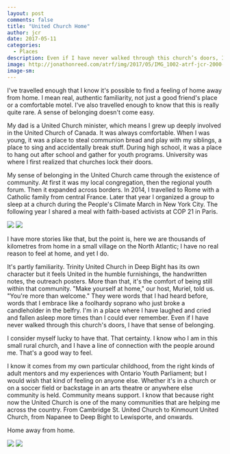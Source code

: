 ```yaml
---
layout: post
comments: false
title: "United Church Home"
author: jcr
date: 2017-05-11
categories:
  - Places
description: Even if I have never walked through this church’s doors, I have that sense of belonging.
image: http://jonathonreed.com/atrf/img/2017/05/IMG_1002-atrf-jcr-2000-web.jpg
image-sm:
---
```


I've travelled enough that I know it's possible to find a feeling of home away from home. I mean real, authentic familiarity, not just a good friend's place or a comfortable motel. I've also travelled enough to know that this is really quite rare. A sense of belonging doesn't come easy.

My dad is a United Church minister, which means I grew up deeply involved in the United Church of Canada. It was always comfortable. When I was young, it was a place to steal communion bread and play with my siblings, a place to sing and accidentally break stuff. During high school, it was a place to hang out after school and gather for youth programs. University was where I first realized that churches lock their doors.

My sense of belonging in the United Church came through the existence of community. At first it was my local congregation, then the regional youth forum. Then it expanded across borders. In 2014, I travelled to Rome with a Catholic family from central France. Later that year I organized a group to sleep at a church during the People's Climate March in New York City. The following year I shared a meal with faith-based activists at COP 21 in Paris.

<img src="http://jonathonreed.com/atrf/img/2017/05/IMG_1002-atrf-jcr-2000-web.jpg">

<img src="http://jonathonreed.com/atrf/img/2017/05/IMG_1004-atrf-jcr-2000-web.jpg">

I have more stories like that, but the point is, here we are thousands of kilometres from home in a small village on the North Atlantic; I have no real reason to feel at home, and yet I do.

It's partly familiarity. Trinity United Church in Deep Bight has its own character but it feels United in the humble furnishings, the handwritten notes, the outreach posters. More than that, it's the comfort of being still within that community. "Make yourself at home," our host, Muriel, told us. "You're more than welcome." They were words that I had heard before, words that I embrace like a foolhardy soprano who just broke a candleholder in the belfry. I'm in a place where I have laughed and cried and fallen asleep more times than I could ever remember. Even if I have never walked through this church's doors, I have that sense of belonging.

I consider myself lucky to have that. That certainty. I know who I am in this small rural church, and I have a line of connection with the people around me. That's a good way to feel.

I know it comes from my own particular childhood, from the right kinds of adult mentors and my experiences with Ontario Youth Parliament; but I would wish that kind of feeling on anyone else. Whether it's in a church or on a soccer field or backstage in an arts theatre or anywhere else community is held. Community means support. I know that because right now the United Church is one of the many communities that are helping me across the country. From Cambridge St. United Church to Kinmount United Church, from Napanee to Deep Bight to Lewisporte, and onwards.

Home away from home.

<img src="http://jonathonreed.com/atrf/img/2017/05/IMG_1017-atrf-jcr-2000-web.jpg">

<img src="http://jonathonreed.com/atrf/img/2017/05/IMG_1040-atrf-jcr-2000-web.jpg">